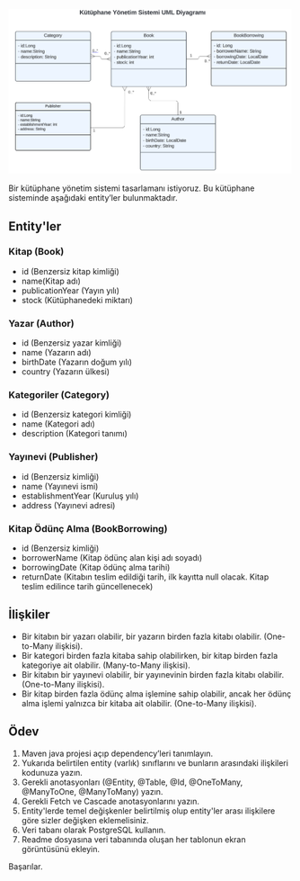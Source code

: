 ![img.png](img/img.png)

Bir kütüphane yönetim sistemi tasarlamanı istiyoruz. Bu kütüphane sisteminde aşağıdaki entity’ler bulunmaktadır.

## Entity'ler

### Kitap (Book)

- id (Benzersiz kitap kimliği)
- name(Kitap adı)
- publicationYear (Yayın yılı)
- stock (Kütüphanedeki miktarı)

### Yazar (Author)

- id (Benzersiz yazar kimliği)
- name (Yazarın adı)
- birthDate (Yazarın doğum yılı)
- country (Yazarın ülkesi)

### Kategoriler (Category)

- id (Benzersiz kategori kimliği)
- name (Kategori adı)
- description (Kategori tanımı)

### Yayınevi (Publisher)

- id (Benzersiz kimliği)
- name (Yayınevi ismi)
- establishmentYear (Kuruluş yılı)
- address (Yayınevi adresi)

### Kitap Ödünç Alma (BookBorrowing)

- id (Benzersiz kimliği)
- borrowerName (Kitap ödünç alan kişi adı soyadı)
- borrowingDate (Kitap ödünç alma tarihi)
- returnDate (Kitabın teslim edildiği tarih, ilk kayıtta null olacak. Kitap teslim edilince tarih güncellenecek)

## İlişkiler

- Bir kitabın bir yazarı olabilir, bir yazarın birden fazla kitabı olabilir. (One-to-Many ilişkisi).
- Bir kategori birden fazla kitaba sahip olabilirken, bir kitap birden fazla kategoriye ait olabilir. (Many-to-Many ilişkisi).
- Bir kitabın bir yayınevi olabilir, bir yayınevinin birden fazla kitabı olabilir. (One-to-Many ilişkisi).
- Bir kitap birden fazla ödünç alma işlemine sahip olabilir, ancak her ödünç alma işlemi yalnızca bir kitaba ait olabilir. (One-to-Many ilişkisi).

## Ödev

1. Maven java projesi açıp dependency’leri tanımlayın.
2. Yukarıda belirtilen entity (varlık) sınıflarını ve bunların arasındaki ilişkileri kodunuza yazın.
3. Gerekli anotasyonları (@Entity, @Table, @Id, @OneToMany, @ManyToOne, @ManyToMany) yazın.
4. Gerekli Fetch ve Cascade anotasyonlarını yazın.
5. Entity'lerde temel değişkenler belirtilmiş olup entity'ler arası ilişkilere göre sizler değişken eklemelisiniz.
6. Veri tabanı olarak PostgreSQL kullanın.
7. Readme dosyasına veri tabanında oluşan her tablonun ekran görüntüsünü ekleyin.

Başarılar.